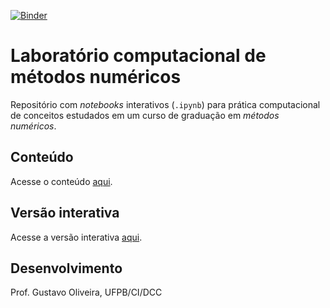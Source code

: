 [![Binder](https://mybinder.org/badge.svg)](https://mybinder.org/v2/gh/gcpeixoto/ipynb-lab-metodos-numericos/master?urlpath/tree/conteudo.ipynb)

# Laboratório computacional de métodos numéricos 

Repositório com _notebooks_ interativos (`.ipynb`) 
para prática computacional de conceitos estudados 
em um curso de graduação em _métodos numéricos_.

## Conteúdo 

Acesse o conteúdo [aqui](conteudo.ipynb).  

## Versão interativa

Acesse a versão interativa [aqui](https://mybinder.org/v2/gh/gcpeixoto/ipynb-lab-metodos-numericos/master?urlpath/tree/conteudo.ipynb).


## Desenvolvimento

Prof. Gustavo Oliveira, UFPB/CI/DCC
